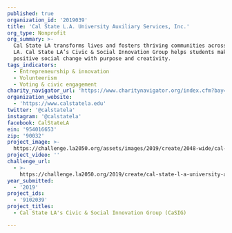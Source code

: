 ```yaml
---
published: true
organization_id: '2019039'
title: 'Cal State L.A. University Auxiliary Services, Inc.'
org_type: Nonprofit
org_summary: >-
  Cal State LA transforms lives and fosters thriving communities across greater
  LA. Cal State LA’s Civic & Social Innovation Group helps students make
  positive social change with purpose and creativity.
tags_indicators:
  - Entrepreneurship & innovation
  - Volunteerism
  - Voting & civic engagement
charity_navigator_url: 'https://www.charitynavigator.org/index.cfm?bay=search.profile&ein=954016653'
organization_website:
  - 'https://www.calstatela.edu'
twitter: '@calstatela'
instagram: '@calstatela'
facebook: CalStateLA
ein: '954016653'
zip: '90032'
project_image: >-
  https://challenge.la2050.org/assets/images/2019/create/2048-wide/cal-state-l-a-university-auxiliary-services-inc.jpg
project_video: ''
challenge_url:
  - >-
    https://challenge.la2050.org/2019/create/cal-state-l-a-university-auxiliary-services-inc/
year_submitted:
  - '2019'
project_ids:
  - '9102039'
project_titles:
  - Cal State LA's Civic & Social Innovation Group (CaSIG)

---
```

